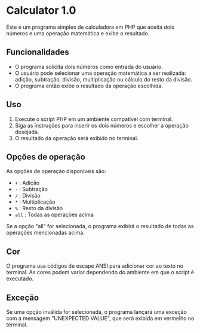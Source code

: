 # Calculator 1.0

Este é um programa simples de calculadora em PHP que aceita dois números e uma operação matemática e exibe o resultado.

## Funcionalidades

- O programa solicita dois números como entrada do usuário.
- O usuário pode selecionar uma operação matemática a ser realizada: adição, subtração, divisão, multiplicação ou
  cálculo do resto da divisão.
- O programa então exibe o resultado da operação escolhida.

## Uso

1. Execute o script PHP em um ambiente compatível com terminal.
2. Siga as instruções para inserir os dois números e escolher a operação desejada.
3. O resultado da operação será exibido no terminal.

## Opções de operação

As opções de operação disponíveis são:

- `+` : Adição
- `-` : Subtração
- `/` : Divisão
- `*` : Multiplicação
- `%` : Resto da divisão
- `all` : Todas as operações acima

Se a opção "all" for selecionada, o programa exibirá o resultado de todas as operações mencionadas acima.

## Cor

O programa usa códigos de escape ANSI para adicionar cor ao texto no terminal. As cores podem variar dependendo do
ambiente em que o script é executado.

## Exceção

Se uma opção inválida for selecionada, o programa lançará uma exceção com a mensagem "UNEXPECTED VALUE", que será
exibida em vermelho no terminal.

